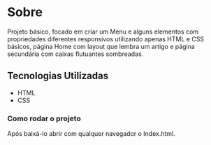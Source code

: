 # Sobre
Projeto básico, focado em criar um Menu e alguns elementos com propriedades diferentes responsivos utilizando apenas HTML e CSS básicos, página Home com layout que lembra um artigo e página secundária com caixas flutuantes sombreadas.
## Tecnologias Utilizadas
- HTML
- CSS

### Como rodar o projeto
Após baixá-lo abrir com qualquer navegador o Index.html.
